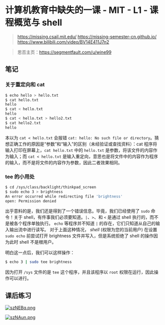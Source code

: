 # 计算机教育中缺失的一课 - MIT - L1 - 课程概览与 shell

> https://missing.csail.mit.edu/
> https://missing-semester-cn.github.io/
> https://www.bilibili.com/video/BV14E411J7n2

> 思否主页：https://segmentfault.com/u/wine99

## 笔记

### 关于重定向和 cat

``` bash
$ echo hello > hello.txt
$ cat hello.txt
hello
$ cat < hello.txt
hello
$ cat < hello.txt > hello2.txt
$ cat hello2.txt
hello
```

本以为 `cat < hello.txt` 会报错 `cat: hello: No such file or directory`。猜想正确工作的原因是“参数”和“输入”的区别（未经验证或查找资料）：cat 程序将输入打印在屏幕上，`cat hello.txt` 中的 `hello.txt` 是参数，将该文件的内容作为输入；而 `cat < hello.txt` 是输入重定向，意思也是将文件中的内容作为程序的输入，而不是将文件的内容作为参数，因此二者效果相同。

### tee 的小用处

```bash
$ cd /sys/class/backlight/thinkpad_screen
$ sudo echo 3 > brightness
An error occurred while redirecting file 'brightness'
open: Permission denied
```

出乎意料的是，我们还是得到了一个错误信息。毕竟，我们已经使用了 `sudo` 命令！关于 shell，有件事我们必须要知道。`|`、`>`、和 `<` 是通过 shell 执行的，而不是被各个程序单独执行。 `echo` 等程序并不知道 `|` 的存在，它们只知道从自己的输入输出流中进行读写。 对于上面这种情况， _shell_ (权限为您的当前用户) 在设置 `sudo echo` 前尝试打开 brightness 文件并写入，但是系统拒绝了 shell 的操作因为此时 shell 不是根用户。

明白这一点后，我们可以这样操作：

```bash
$ echo 3 | sudo tee brightness 
```

因为打开 `/sys` 文件的是 `tee` 这个程序，并且该程序以 `root` 权限在运行，因此操作可以进行。

## 课后练习

[![szNEBq.png](https://s3.ax1x.com/2021/01/27/szNEBq.png)](https://imgchr.com/i/szNEBq)

[![szNAun.png](https://s3.ax1x.com/2021/01/27/szNAun.png)](https://imgchr.com/i/szNAun)

